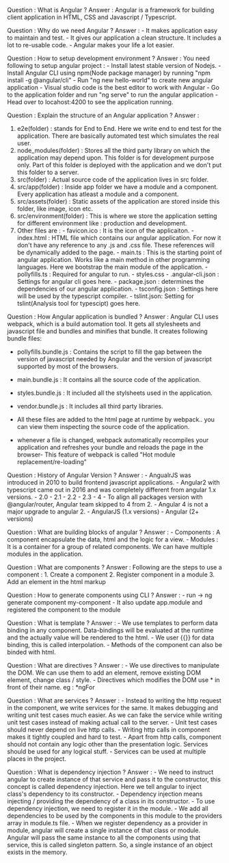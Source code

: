 Question : What is Angular ?
Answer : Angular is a framework for building client application in HTML, CSS and Javascript / Typescript.

Question : Why do we need Angular ?
Answer : - It makes application easy to maintain and test.
         - It gives our application a clean structure. It includes a lot to re-usable code.
         - Angular makes your life a lot easier.

Question : How to setup development environment ?
Answer : You need following to setup angular project :
    - Install latest stable version of Nodejs.
    - Install Angular CLI using npm(Node package manager) by running "npm install -g @angular/cli"
    - Run "ng new hello-world" to create new angular application
    - Visual studio code is the best editor to work with Angular
    - Go to the application folder and run "ng serve" to run the angular application
    - Head over to locahost:4200 to see the application running.

Question : Explain the structure of an Angular application ?
Answer :
  1. e2e(folder) : stands for End to End. Here we write end to end test for the application. There are basically automated test which simulates the real user.
  2. node_modules(folder) : Stores all the third party library on which the application may depend upon. This folder is for development purpose only. Part of this folder is deployed with the application and we don't put this folder to a server.
  3. src(folder) : Actual source code of the application lives in src folder.
  4. src/app(folder) : Inside app folder we have a module and a component. Every application has atleast a module and a component.
  5. src/assets(folder) : Static assets of the application are stored inside this folder, like image, icon etc.
  6. src/environment(folder) : This is where we store the application setting for different environment like : production and development.
  7. Other files are :
    - favicon.ico : It is the icon of the applicaiton.
    - index.html  : HTML file which contains our angular application. For now it don't have any reference to any .js and .css file. These references will be dynamically added to the page.
    - main.ts : This is the starting point of angular application. Works like a main method in other programming languages. Here we bootstrap the main module of the application.
    - pollyfills.ts : Required for angular to run.
    - styles.css
    - .angular-cli.json : Settings for angular cli goes here.
    - package.json : determines the dependencies of our angular application.
    - tsconfig.json : Settings here will be used by the typescript compiler.
    - tslint.json: Setting for tslint(Analysis tool for typescipt) goes here.

Question : How Angular application is bundled ?
Answer : Angular CLI uses webpack, which is a build automation tool. It gets all stylesheets and javascript file and bundles and minifies that bundle. It creates following bundle files:
  - pollyfills.bundle.js : Contains the script to fill the gap between the version of javascript needed by Angular and the version of javascript supported by most of the browsers.
  - main.bundle.js : It contains all the source code of the application.
  - styles.bundle.js : It included all the stylsheets used in the application.
  - vendor.bundle.js : It includes all third party libraries.
  - All these files are added to the html page at runtime by webpack.. you can view them inspecting the source code of the application.

  - whenever a file is changed, webpack automatically recompiles your application and refreshes your bundle and reloads the page in the browser- This feature of webpack is called "Hot module replacement/re-loading"

Question : History of Angular Version ?
Answer : - AngualrJS was introduced in 2010 to build frontend javascript applications.
          - Angular2 with typescript came out in 2016 and was completely different from angular 1.x versions.
          - 2.0 - 2.1 - 2.2 - 2.3 - 4
          - To align all packages version with @angular/router, Angular team skipped to 4 from 2.
          - Angular 4 is not a major upgrade to angular 2.
          - AngularJS (1.x versions)
          - Angular (2+ versions)

Question : What are building blocks of angular ?
Answer : - Components : A component encapsulate the data, html and the logic for a view.
         - Modules : It is a container for a group of related components. We can have multiple modules in the application.

Question : What are components ?
Answer : Following are the steps to use a component :
          1. Create a component
          2. Register component in a module
          3. Add an element in the html markup

Question : How to generate components using CLI ?
Answer : - run -> ng generate component my-component
         - It also update app.module and registered the component to the module

Question  : What is template ?
Answer : - We use templates to perform data binding in any component. Data-bindings will be evaluated at the runtime and the actually value will be rendered to the html.
         - We user {{}} for data binding, this is called interpolation.
         - Methods of the component can also be binded with html.

Question : What are directives ?
Answer : - We use directives to manipulate the DOM. We can use them to add an element, remove existing DOM element, change class / style.
         - Directives which modifies the DOM use * in front of their name. eg : *ngFor

Question : What are services ?
Answer : - Instead to writing the http request in the component, we write services for the same. It makes debugging and writing unit test cases much easier. As we can fake the service while writing unit test cases instead of making actual call to the server.
         - Unit test cases should never depend on live http calls.
         - Writing http calls in component makes it tightly coupled and hard to test.
         - Apart from http calls, component should not contain any logic other than the presentation logic. Services should be used for any logical stuff.
         - Services can be used at multiple places in the project.

Question : What is dependency injection ?
Answer : - We need to instruct angular to create instance of that service and pass it to the constructor, this concept is called            dependency injection. Here we tell angular to inject class's dependency to its constructor.
         - Dependency injection means injecting / providing the dependency of a class in its constructor.
         - To use dependency injection, we need to register it in the module.
         - We add all dependencies to be used by the components in this module to the providers array in module.ts file.
         - When we register dependency as a provider in module, angular will create a single instance of that class or module.
           Angular will pass the same instance to all the components using that service, this is called singleton pattern. So, a single instance of an object exists in the memory.
